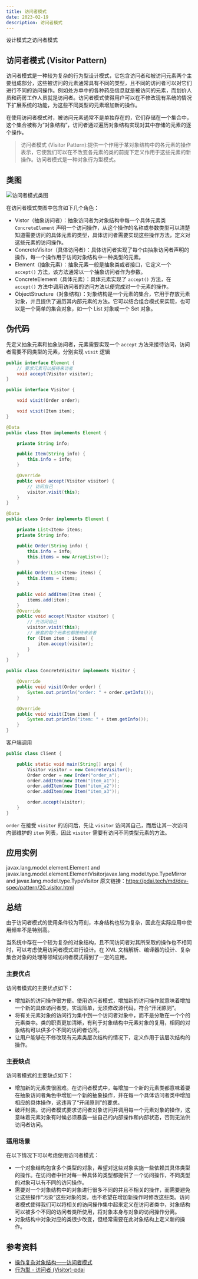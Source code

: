 ```yaml
---
title: 访问者模式
date: 2023-02-19
description: 访问者模式
---
```


设计模式之访问者模式
<!-- more -->

## 访问者模式 (Visitor Pattern)

访问者模式是一种较为复杂的行为型设计模式，它包含访问者和被访问元素两个主要组成部分，这些被访问的元素通常具有不同的类型，且不同的访问者可以对它们进行不同的访问操作。例如处方单中的各种药品信息就是被访问的元素，而划价人员和药房工作人员就是访问者。访问者模式使得用户可以在不修改现有系统的情况下扩展系统的功能，为这些不同类型的元素增加新的操作。

在使用访问者模式时，被访问元素通常不是单独存在的，它们存储在一个集合中，这个集合被称为“对象结构”，访问者通过遍历对象结构实现对其中存储的元素的逐个操作。

> 访问者模式 (Visitor Pattern):提供一个作用于某对象结构中的各元素的操作表示，它使我们可以在不改变各元素的类的前提下定义作用于这些元素的新操作。访问者模式是一种对象行为型模式。

## 类图

![访问者模式类图](https://cdn.staticaly.com/gh/AlexChen68/OSS@master/blog/advance/visitor_pattern.png)

在访问者模式类图中包含如下几个角色：

- Vistor（抽象访问者）：抽象访问者为对象结构中每一个具体元素类 `ConcreteElement` 声明一个访问操作，从这个操作的名称或参数类型可以清楚知道需要访问的具体元素的类型，具体访问者需要实现这些操作方法，定义对这些元素的访问操作。
- ConcreteVisitor（具体访问者）：具体访问者实现了每个由抽象访问者声明的操作，每一个操作用于访问对象结构中一种类型的元素。
- Element（抽象元素）：抽象元素一般是抽象类或者接口，它定义一个 `accept()` 方法，该方法通常以一个抽象访问者作为参数。
- ConcreteElement（具体元素）：具体元素实现了 `accept()` 方法，在 `accept()` 方法中调用访问者的访问方法以便完成对一个元素的操作。
- ObjectStructure（对象结构）：对象结构是一个元素的集合，它用于存放元素对象，并且提供了遍历其内部元素的方法。它可以结合组合模式来实现，也可以是一个简单的集合对象，如一个 List 对象或一个 Set 对象。

## 伪代码

先定义抽象元素和抽象访问者，元素需要实现一个 `accept` 方法来接待访问，访问者需要不同类型的元素，分别实现 `visit` 逻辑

```java
public interface Element {
    // 要求元素可以接待来访者
    void accept(Visitor visitor);
}

public interface Visitor {

    void visit(Order order);

    void visit(Item item);
}
```

```java
@Data
public class Item implements Element {

    private String info;

    public Item(String info) {
        this.info = info;
    }

    @Override
    public void accept(Visitor visitor) {
        // 访问自己
        visitor.visit(this);
    }
}

@Data
public class Order implements Element {

    private List<Item> items;
    private String info;

    public Order(String info) {
        this.info = info;
        this.items = new ArrayList<>();
    }

    public Order(List<Item> items) {
        this.items = items;
    }

    public void addItem(Item item) {
        items.add(item);
    }
    @Override
    public void accept(Visitor visitor) {
        // 先访问自己
        visitor.visit(this);
        // 嵌套的每个元素也都接待来访者
        for (Item item : items) {
            item.accept(visitor);
        }
    }
}

public class ConcreteVisitor implements Visitor {

    @Override
    public void visit(Order order) {
        System.out.println("order: " + order.getInfo());
    }

    @Override
    public void visit(Item item) {
        System.out.println("item: " + item.getInfo());
    }
}
```

客户端调用

```java
public class Client {

    public static void main(String[] args) {
        Visitor visitor = new ConcreteVisitor();
        Order order = new Order("order_a");
        order.addItem(new Item("item_a1"));
        order.addItem(new Item("item_a2"));
        order.addItem(new Item("item_a3"));

        order.accept(visitor);
    }
}
```
 
`order` 在接受 `visitor` 的访问后，先让 `visitor` 访问其自己，而后让其一次访问内部维护的 `item` 列表，因此 `visitor` 需要有访问不同类型元素的方法。

## 应用实例

javax.lang.model.element.Element and javax.lang.model.element.ElementVisitorjavax.lang.model.type.TypeMirror and javax.lang.model.type.TypeVisitor
原文链接：https://pdai.tech/md/dev-spec/pattern/20_visitor.html

## 总结

由于访问者模式的使用条件较为苛刻，本身结构也较为复杂，因此在实际应用中使用频率不是特别高。

当系统中存在一个较为复杂的对象结构，且不同访问者对其所采取的操作也不相同时，可以考虑使用访问者模式进行设计。在 XML 文档解析、编译器的设计、复杂集合对象的处理等领域访问者模式得到了一定的应用。


### 主要优点

访问者模式的主要优点如下：

- 增加新的访问操作很方便。使用访问者模式，增加新的访问操作就意味着增加一个新的具体访问者类，实现简单，无须修改源代码，符合“开闭原则”。
- 将有关元素对象的访问行为集中到一个访问者对象中，而不是分散在一个个的元素类中。类的职责更加清晰，有利于对象结构中元素对象的复用，相同的对象结构可以供多个不同的访问者访问。
- 让用户能够在不修改现有元素类层次结构的情况下，定义作用于该层次结构的操作。

### 主要缺点

访问者模式的主要缺点如下：

- 增加新的元素类很困难。在访问者模式中，每增加一个新的元素类都意味着要在抽象访问者角色中增加一个新的抽象操作，并在每一个具体访问者类中增加相应的具体操作，这违背了“开闭原则”的要求。
- 破坏封装。访问者模式要求访问者对象访问并调用每一个元素对象的操作，这意味着元素对象有时候必须暴露一些自己的内部操作和内部状态，否则无法供访问者访问。

### 适用场景

在以下情况下可以考虑使用访问者模式：

- 一个对象结构包含多个类型的对象，希望对这些对象实施一些依赖其具体类型的操作。在访问者中针对每一种具体的类型都提供了一个访问操作，不同类型的对象可以有不同的访问操作。
- 需要对一个对象结构中的对象进行很多不同的并且不相关的操作，而需要避免让这些操作“污染”这些对象的类，也不希望在增加新操作时修改这些类。访问者模式使得我们可以将相关的访问操作集中起来定义在访问者类中，对象结构可以被多个不同的访问者类所使用，将对象本身与对象的访问操作分离。
- 对象结构中对象对应的类很少改变，但经常需要在此对象结构上定义新的操作。

## 参考资料

- [操作复杂对象结构——访问者模式](https://blog.csdn.net/lovelion/article/details/7433567)
- [行为型 - 访问者 (Visitor)-pdai](https://pdai.tech/md/dev-spec/pattern/20_visitor.html)